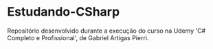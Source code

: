 # Estudando-CSharp
Repositório desenvolvido durante a execução do curso na Udemy 'C# Completo e Profissional', de Gabriel Artigas Pierri.
